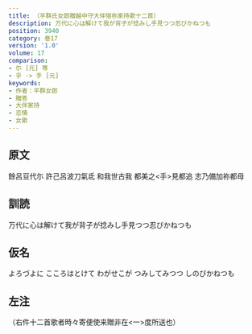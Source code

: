 ```yaml
---
title: （平群氏女郎贈越中守大伴宿祢家持歌十二首）
description: 万代に心は解けて我が背子が捻みし手見つつ忍びかねつも
position: 3940
category: 巻17
version: '1.0'
volume: 17
comparison:
- 尓 [元] 等
- 乎 -> 手 [元]
keywords:
- 作者：平群女郎
- 贈答
- 大伴家持
- 恋情
- 女歌
---
```


## 原文

餘呂豆代尓 許己呂波刀氣氐 和我世古我 都美之<手>見都追 志乃備加祢都母

## 訓読

万代に心は解けて我が背子が捻みし手見つつ忍びかねつも

## 仮名

よろづよに こころはとけて わがせこが つみしてみつつ しのびかねつも

## 左注

（右件十二首歌者時々寄便使来贈非在<一>度所送也）
